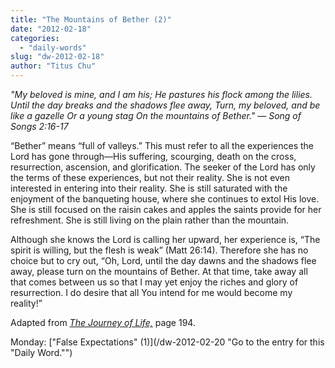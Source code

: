 ```yaml
---
title: "The Mountains of Bether (2)"
date: "2012-02-18"
categories: 
  - "daily-words"
slug: "dw-2012-02-18"
author: "Titus Chu"
---
```


_"My beloved is mine, and I am his; He pastures his flock among the lilies. Until the day breaks and the shadows flee away, Turn, my beloved, and be like a gazelle Or a young stag On the mountains of Bether." — Song of Songs 2:16-17_

“Bether” means “full of valleys.” This must refer to all the experiences the Lord has gone through—His suffering, scourging, death on the cross, resurrection, ascension, and glorification. The seeker of the Lord has only the terms of these experiences, but not their reality. She is not even interested in entering into their reality. She is still saturated with the enjoyment of the banqueting house, where she continues to extol His love. She is still focused on the raisin cakes and apples the saints provide for her refreshment. She is still living on the plain rather than the mountain.

Although she knows the Lord is calling her upward, her experience is, “The spirit is willing, but the flesh is weak” (Matt 26:14). Therefore she has no choice but to cry out, “Oh, Lord, until the day dawns and the shadows flee away, please turn on the mountains of Bether. At that time, take away all that comes between us so that I may yet enjoy the riches and glory of resurrection. I do desire that all You intend for me would become my reality!”

Adapted from _[The Journey of Life,](/book-journey "Go to the listing for this book.")_ page 194.

Monday: ["False Expectations" (1)](/dw-2012-02-20 "Go to the entry for this "Daily Word."")
